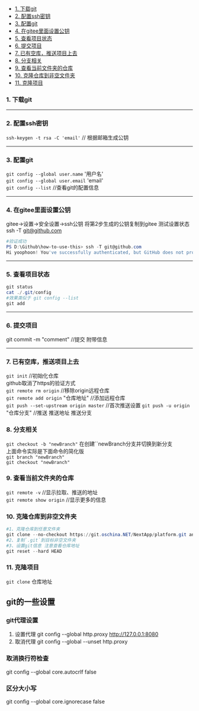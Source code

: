 
- [1. 下载git](#1-下载git)
- [2. 配置ssh密钥](#2-配置ssh密钥)
- [3. 配置git](#3-配置git)
- [4. 在gitee里面设置公钥](#4-在gitee里面设置公钥)
- [5. 查看项目状态](#5-查看项目状态)
- [6. 提交项目](#6-提交项目)
- [7. 已有空库，推送项目上去](#7-已有空库推送项目上去)
- [8. 分支相关](#8-分支相关)
- [9. 查看当前文件夹的仓库](#9-查看当前文件夹的仓库)
- [10. 克隆仓库到非空文件夹](#10-克隆仓库到非空文件夹)
- [11. 克隆项目](#11-克隆项目)

### 1. 下载git

---

### 2. 配置ssh密钥
`ssh-keygen -t rsa -C 'email'` // 根据邮箱生成公钥

---
### 3. 配置git
`git config --global user.name` '用户名'   
`git config --global user.email` 'email'  
`git config --list`   //查看git的配置信息  

---
### 4. 在gitee里面设置公钥
gitee→设置→安全设置→ssh公钥
将第2步生成的公钥复制到gitee
测试设置状态
ssh -T git@github.com
```powershell
#验证成功
PS D:\Github\how-to-use-this> ssh -T git@github.com
Hi yoophoon! You've successfully authenticated, but GitHub does not provide shell access.
```

---
### 5. 查看项目状态
```powershell
git status  
cat ./.git/config  
#效果类似于 git config --list
git add 
```

---
### 6. 提交项目
git commit -m "comment" //提交  附带信息

---
### 7. 已有空库，推送项目上去  
`git init` //初始化仓库  
github取消了https的验证方式  
`git remote rm origin` //移除origin远程仓库  
`git remote add origin` "仓库地址"  //添加远程仓库  
`git push --set-upstream origin master` //首次推送设置
`git push -u origin` "仓库分支"  //推送 推送地址 推送分支  

### 8. 分支相关  
`git checkout -b "newBranch"` 在创建``newBranch分支并切换到新分支  
上面命令实际是下面命令的简化版  
`git branch "newBranch"`  
`git checkout "newBranch"`    
### 9. 查看当前文件夹的仓库  
`git remote -v` //显示拉取、推送的地址  
`git remote show origin` //显示更多的信息  

### 10. 克隆仓库到非空文件夹  
```powershell
#1、克隆仓库到任意文件夹
git clone --no-checkout https://git.oschina.NET/NextApp/platform.git anyFolder
#2、复制`.git`到目标非空文件夹
#3、设置git信息 注意查看仓库地址
git reset --hard HEAD
```


### 11. 克隆项目
`git clone` 仓库地址

## git的一些设置
### git代理设置
1. 设置代理
git config --global http.proxy http://127.0.0.1:8080
2. 取消代理
git config --global --unset http.proxy

### 取消换行符检查
git config --global core.autocrlf false

### 区分大小写
git config --global core.ignorecase false
